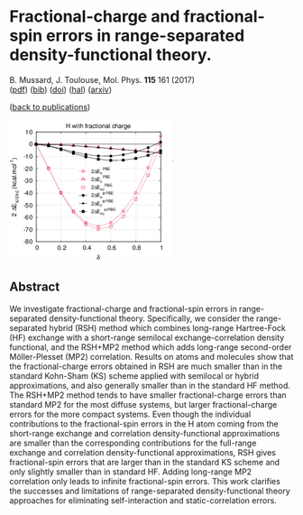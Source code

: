 # Fractional-charge and fractional-spin errors in range-separated density-functional theory.  
 B. Mussard, J. Toulouse, Mol. Phys. **115** 161 (2017)  
 ([pdf](doc/MusTou-MP-2017.pdf))
 ([bib](doc/MusTou-MP-2017.bib))
 ([doi](http://dx.doi.org/10.1080/00268976.2016.1213910))
 ([hal](http://hal.upmc.fr/hal-01344404))
 ([arxiv](http://arxiv.org/abs/1607.03621))
 
([back to publications](../../))

![](../img/graphabstract.png)


## Abstract
We investigate fractional-charge and fractional-spin errors in range-separated density-functional theory. Specifically, we consider the range-separated hybrid (RSH) method which combines long-range Hartree-Fock (HF) exchange with a short-range semilocal exchange-correlation density functional, and the RSH+MP2 method which adds long-range second-order Möller-Plesset (MP2) correlation. Results on atoms and molecules show that the fractional-charge errors obtained in RSH are much smaller than in the standard Kohn-Sham (KS) scheme applied with semilocal or hybrid approximations, and also generally smaller than in the standard HF method. The RSH+MP2 method tends to have smaller fractional-charge errors than standard MP2 for the most diffuse systems, but larger fractional-charge errors for the more compact systems. Even though the individual contributions to the fractional-spin errors in the H atom coming from the short-range exchange and correlation density-functional approximations are smaller than the corresponding contributions for the full-range exchange and correlation density-functional approximations, RSH gives fractional-spin errors that are larger than in the standard KS scheme and only slightly smaller than in standard HF. Adding long-range MP2 correlation only leads to infinite fractional-spin errors. This work clarifies the successes and limitations of range-separated density-functional theory approaches for eliminating self-interaction and static-correlation errors.

